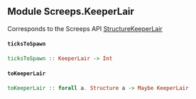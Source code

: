 ## Module Screeps.KeeperLair

Corresponds to the Screeps API [StructureKeeperLair](http://support.screeps.com/hc/en-us/articles/207712119-StructureKeeperLair)

#### `ticksToSpawn`

``` purescript
ticksToSpawn :: KeeperLair -> Int
```

#### `toKeeperLair`

``` purescript
toKeeperLair :: forall a. Structure a -> Maybe KeeperLair
```


